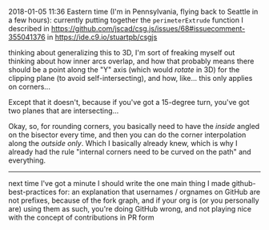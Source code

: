 2018-01-05 11:36 Eastern time (I'm in Pennsylvania, flying back to Seattle in a few hours): currently putting together the `perimeterExtrude` function I described in https://github.com/jscad/csg.js/issues/68#issuecomment-355041376 in https://ide.c9.io/stuartpb/csgjs

thinking about generalizing this to 3D, I'm sort of freaking myself out thinking about how inner arcs overlap, and how that probably means there should be a point along the "Y" axis (which would *rotate* in 3D) for the clipping plane (to avoid self-intersecting), and how, like... this only applies on corners...

Except that it doesn't, because if you've got a 15-degree turn, you've got two planes that are intersecting...

Okay, so, for rounding corners, you basically need to have the *inside* angled on the bisector every time, and then you can do the corner interpolation along the *outside only*. Which I basically already knew, which is why I already had the rule "internal corners need to be curved on the path" and everything.

---

next time I've got a minute I should write the one main thing I made github-best-practices for: an explanation that usernames / orgnames on GitHub are not prefixes, because of the fork graph, and if your org is (or you personally are) using them as such, you're doing GitHub wrong, and not playing nice with the concept of contributions in PR form
